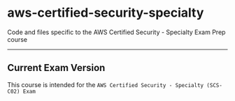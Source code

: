 # aws-certified-security-specialty
Code and files specific to the AWS Certified Security - Specialty Exam Prep course

---

## Current Exam Version

This course is intended for the `AWS Certified Security - Specialty (SCS-C02) Exam`
